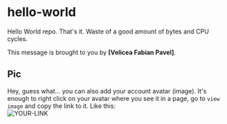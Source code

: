 # hello-world

Hello World repo. That's it. Waste of a good amount of bytes and CPU cycles.

This message is brought to you by **[Velicea Fabian Pavel]**.

## Pic

Hey, guess what... you can also add your account avatar (image). It's enough to right click on your avatar where you see it in a page, go to `view image` and copy the link to it.
Like this:  
![YOUR-LINK](https://avatars2.githubusercontent.com/u/7242607?s=60&v=4)

